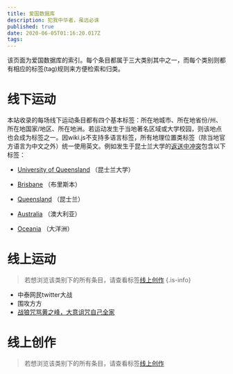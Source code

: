 ```yaml
---
title: 爱国数据库
description: 犯我中华者，虽远必诛
published: true
date: 2020-06-05T01:16:20.017Z
tags: 
---
```


该页面为爱国数据库的索引。每个条目都属于三大类别其中之一，而每个类别则都有相应的标签(tag)规则来方便检索和归类。
<div class="c-flex home-flex">
<div>
  
# 线下运动
本站收录的每场线下运动条目都有四个基本标签：所在地城市、所在地省份/州、所在地国家/地区、所在地洲。若运动发生于当地著名区域或大学校园，则该地点也会成为标签之一。因wiki.js不支持多语言标签，所有地理位置类标签（除当地官方语言为中文之外）统一使用英文。例如发生于昆士兰大学的[返送中冲突](/nationalismdb/university-of-queensland-protests)包含以下标签：
- [University of Queensland](/t/university%20of%20queensland) （昆士兰大学）
- [Brisbane](/t/brisbane) （布里斯本）
- [Queensland](/t/queensland) （昆士兰）
- [Australia](/t/australia) （澳大利亚）
- [Oceania](/t/oceania) （大洋洲）

  </div>
  <div>
    
    # 线上运动
    > 若想浏览该类别下的所有条目，请查看标签[线上创作](/t/线上运动)
{.is-info}
    - 中泰网民twitter大战
    - 围攻方方
    - [战狼咒骂黄之峰，大意诅咒自己全家](/zh/nationalismdb/wolf-warrior-emails-joshua-wong-over-animal-crossing)
    
  </div>
  <div>
    
  # 线上创作
    
    
<blockquote class="is-info line">
      <p>若想浏览该类别下的所有条目，请查看标签<a href="/t/线上创作">线上创作</a></p>
</blockquote>
    
  </div>
</div>




  